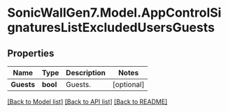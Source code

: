 # SonicWallGen7.Model.AppControlSignaturesListExcludedUsersGuests

## Properties

Name | Type | Description | Notes
------------ | ------------- | ------------- | -------------
**Guests** | **bool** | Guests. | [optional] 

[[Back to Model list]](../README.md#documentation-for-models) [[Back to API list]](../README.md#documentation-for-api-endpoints) [[Back to README]](../README.md)

